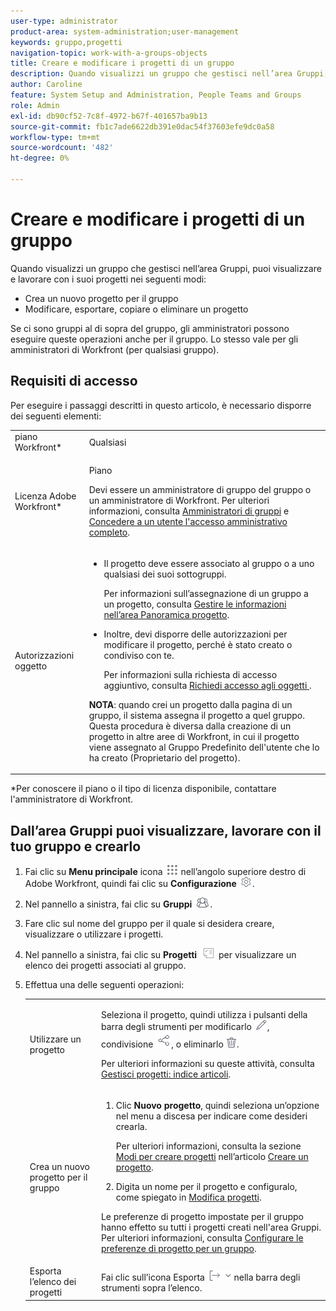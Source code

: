 ```yaml
---
user-type: administrator
product-area: system-administration;user-management
keywords: gruppo,progetti
navigation-topic: work-with-a-groups-objects
title: Creare e modificare i progetti di un gruppo
description: Quando visualizzi un gruppo che gestisci nell’area Gruppi, puoi creare, modificare, esportare, copiare ed eliminare i progetti del gruppo.
author: Caroline
feature: System Setup and Administration, People Teams and Groups
role: Admin
exl-id: db90cf52-7c8f-4972-b67f-401657ba9b13
source-git-commit: fb1c7ade6622db391e0dac54f37603efe9dc0a58
workflow-type: tm+mt
source-wordcount: '482'
ht-degree: 0%

---
```


# Creare e modificare i progetti di un gruppo

Quando visualizzi un gruppo che gestisci nell’area Gruppi, puoi visualizzare e lavorare con i suoi progetti nei seguenti modi:

* Crea un nuovo progetto per il gruppo
* Modificare, esportare, copiare o eliminare un progetto

Se ci sono gruppi al di sopra del gruppo, gli amministratori possono eseguire queste operazioni anche per il gruppo. Lo stesso vale per gli amministratori di Workfront (per qualsiasi gruppo).

## Requisiti di accesso

Per eseguire i passaggi descritti in questo articolo, è necessario disporre dei seguenti elementi:

<table style="table-layout:auto"> 
 <col> 
 <col> 
 <tbody> 
  <tr> 
   <td >piano Workfront</a>*</td> 
   <td>Qualsiasi</td> 
  </tr> 
  <tr> 
   <td>Licenza Adobe Workfront</a>*</td> 
   <td> <p>Piano </p> <p>Devi essere un amministratore di gruppo del gruppo o un amministratore di Workfront. Per ulteriori informazioni, consulta <a href="../../../administration-and-setup/manage-groups/group-roles/group-administrators.md" class="MCXref xref">Amministratori di gruppi</a> e <a href="../../../administration-and-setup/add-users/configure-and-grant-access/grant-a-user-full-administrative-access.md" class="MCXref xref">Concedere a un utente l'accesso amministrativo completo</a>.</p> </td> 
  </tr> 
  <tr> 
   <td role="rowheader">Autorizzazioni oggetto</td> 
   <td> 
    <ul> 
     <li> <p>Il progetto deve essere associato al gruppo o a uno qualsiasi dei suoi sottogruppi. </p> <p>Per informazioni sull’assegnazione di un gruppo a un progetto, consulta <a href="../../../manage-work/projects/manage-projects/understand-project-overview-area.md" class="MCXref xref">Gestire le informazioni nell’area Panoramica progetto</a>.</p> </li> 
     <li> <p>Inoltre, devi disporre delle autorizzazioni per modificare il progetto, perché è stato creato o condiviso con te.</p> <p>Per informazioni sulla richiesta di accesso aggiuntivo, consulta <a href="../../../workfront-basics/grant-and-request-access-to-objects/request-access.md" class="MCXref xref">Richiedi accesso agli oggetti </a>.</p> </li> 
    </ul> <p><b>NOTA</b>: quando crei un progetto dalla pagina di un gruppo, il sistema assegna il progetto a quel gruppo. Questa procedura è diversa dalla creazione di un progetto in altre aree di Workfront, in cui il progetto viene assegnato al Gruppo Predefinito dell'utente che lo ha creato (Proprietario del progetto).</p> </td> 
  </tr> 
 </tbody> 
</table>

&#42;Per conoscere il piano o il tipo di licenza disponibile, contattare l&#39;amministratore di Workfront.

## Dall’area Gruppi puoi visualizzare, lavorare con il tuo gruppo e crearlo

1. Fai clic su **Menu principale** icona ![](assets/main-menu-icon.png) nell’angolo superiore destro di Adobe Workfront, quindi fai clic su **Configurazione** ![](assets/gear-icon-settings.png).

1. Nel pannello a sinistra, fai clic su **Gruppi** ![](assets/groups-icon.png).

1. Fare clic sul nome del gruppo per il quale si desidera creare, visualizzare o utilizzare i progetti.
1. Nel pannello a sinistra, fai clic su **Progetti** ![](assets/projects-in-main-menu.png) per visualizzare un elenco dei progetti associati al gruppo.

1. Effettua una delle seguenti operazioni:

   <table style="table-layout:auto"> 
    <col> 
    <col> 
    <tbody> 
     <tr> 
      <td role="rowheader"> <p>Utilizzare un progetto</p> </td> 
      <td> <p>Seleziona il progetto, quindi utilizza i pulsanti della barra degli strumenti per modificarlo <img src="assets/edit-icon.png">, condivisione <img src="assets/share-icon.png">, o eliminarlo <img src="assets/delete.png">.</p> <p>Per ulteriori informazioni su queste attività, consulta <a href="../../../manage-work/projects/manage-projects/manage-projects-overview.md" class="MCXref xref">Gestisci progetti: indice articoli</a>.</p> </td> 
     </tr> 
     <tr> 
      <td role="rowheader"> <p>Crea un nuovo progetto per il gruppo</p> </td> 
      <td> 
       <ol> 
        <li value="1"> <p>Clic <strong>Nuovo progetto</strong>, quindi seleziona un’opzione nel menu a discesa per indicare come desideri crearla. </p> <p>Per ulteriori informazioni, consulta la sezione <a href="../../../manage-work/projects/create-projects/create-project.md#ways-to-create-projects" class="MCXref xref">Modi per creare progetti</a> nell’articolo <a href="../../../manage-work/projects/create-projects/create-project.md" class="MCXref xref">Creare un progetto</a>.</p> </li> 
        <li value="2">Digita un nome per il progetto e configuralo, come spiegato in <a href="../../../manage-work/projects/manage-projects/edit-projects.md" class="MCXref xref">Modifica progetti</a>.</li> 
       </ol> <p> Le preferenze di progetto impostate per il gruppo hanno effetto su tutti i progetti creati nell'area Gruppi. Per ulteriori informazioni, consulta <a href="../../../administration-and-setup/manage-groups/create-and-manage-groups/configure-project-preferences-group.md" class="MCXref xref">Configurare le preferenze di progetto per un gruppo</a>.</p> </td> 
     </tr> 
     <tr> 
      <td role="rowheader">Esporta l’elenco dei progetti</td> 
      <td>Fai clic sull’icona Esporta <img src="assets/export.png"> nella barra degli strumenti sopra l’elenco.</td> 
     </tr> 
    </tbody> 
   </table>

